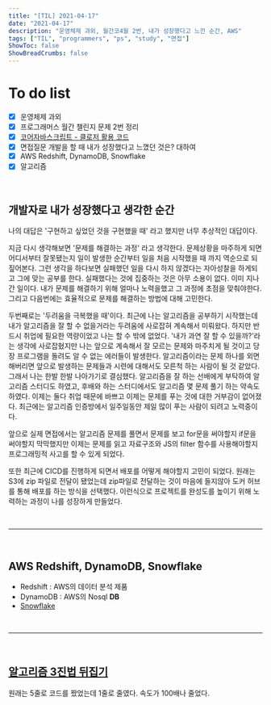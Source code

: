 ```yaml
---
title: "[TIL] 2021-04-17"
date: "2021-04-17"
description: "운영체제 과외, 월간코4월 2번, 내가 성장했다고 느낀 순간, AWS"
tags: ["TIL", "programmers", "ps", "study", "면접"]
ShowToc: false
ShowBreadCrumbs: false
---
```


# To do list
- [x] 운영체제 과외
- [x] 프로그래머스 월간 챌린지 문제 2번 정리
- [x] [코어자바스크립트 - 클로저 활용 코드](https://www.notion.so/nibble2/5-0d41285bc563435aa17ed7e1c6233714_)
- [x] 면접질문 개발을 할 때 내가 성장했다고 느꼈던 것은? 대하여
- [x] AWS Redshift, DynamoDB, Snowflake
- [x] 알고리즘

<br />

## 개발자로 내가 성장했다고 생각한 순간
나의 대답은 '구현하고 싶었던 것을 구현했을 때'
라고 했지만 너무 추상적인 대답이다.

지금 다시 생각해보면 '문제를 해결하는 과정' 라고 생각한다.
문제상황을 마주하게 되면 어디서부터 잘못됐는지 일이 발생한 순간부터 일을 처음 시작했을 때 까지 역순으로 되짚어본다. 그런 생각을 하다보면 실패했던 일을 다시 하지 않겠다는 자아성찰을 하게되고 그에 맞는 공부를 한다. 실패했다는 것에 집중하는 것은 아무 소용이 없다. 이미 지나간 일이다. 내가 문제를 해결하기 위해 얼마나 노력을했고 그 과정에 초점을 맞춰야한다. 그리고 다음번에는 효율적으로 문제를 해결하는 방법에 대해 고민한다.

두번째로는 '두려움을 극복했을 때'이다. 최근에 나는 알고리즘을 공부하기 시작했는데 내가 알고리즘을 잘 할 수 없을거라는 두려움에 사로잡혀 계속해서 미뤄왔다. 하지만 반드시 취업에 필요한 역량이었고 나는 할 수 밖에 없었다. '내가 과연 잘 할 수 있을까?'라는 생각에 사로잡혔지만 
나는 앞으로 계속해서 잘 모르는 문제와 마주치게 될 것이고 당장 프로그램을 돌려도 알 수 없는 에러들이 발생한다. 알고리즘이라는 문제 하나를 외면해버리면 앞으로 발생하는 문제들과 시련에 대해서도 모른척 하는 사람이 될 것 같았다. 그래서 나는 한발 한발  나아가기로 결심했다. 알고리즘을 잘 하는 선배에게 부탁하여 알고리즘 스터디도 하였고, 후배와 하는 스터디에서도 알고리즘 몇 문제 풀기 하는 약속도 하였다. 이제는 둘다 취업 때문에 바쁘고 이제는 문제를 푸는 것에 대한 거부감이 없어졌다. 최근에는 알고리즘 인증방에서 일주일동안 제일 많이 푸는 사람이 되려고 노력중이다.

앞으로 실제 면접에서는 알고리즘 문제를 풀면서 문제를 보고 for문을 써야할지 if문을 써야할지 막막했지만 이제는 문제를 읽고 자료구조와 JS의 filter 함수를 사용해야할지 프로그래밍적 사고를 할 수 있게 되었다.

또한 최근에 CICD를 진행하게 되면서 배포를 어떻게 해야할지 고민이 되었다. 원래는 S3에 zip 파일로 전달이 됐었는데 zip파일로 전달하는 것이 마음에 들지않아 도커 허브를 통해 배포를 하는 방식을 선택했다. 이런식으로 프로젝트를 완성도를 높이기 위해 노력하는 과정이 나를 성장하게 만들었다.


<br />

---

<br />

## AWS Redshift, DynamoDB, Snowflake
- Redshift : AWS의 데이터 분석 제품
- DynamoDB : AWS의 Nosql **DB**
- [Snowflake](https://www.youtube.com/watch?v=HTGT3-4arsQ)

<br />

---

<br />

## [알고리즘 3진법 뒤집기](https://programmers.co.kr/learn/courses/30/lessons/68935)

원래는 5줄로 코드를 짰었는데 1줄로 줄였다. 속도가 100배나 줄었다.


